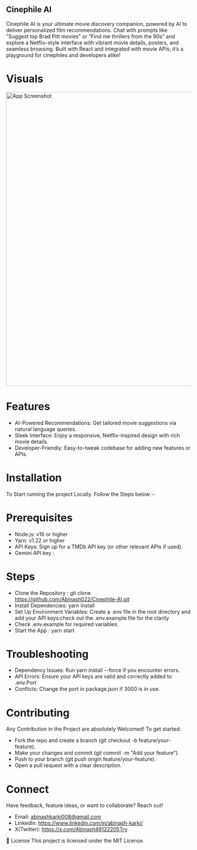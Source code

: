 ## Cinephile AI

Cinephile AI is your ultimate movie discovery companion, powered by AI to deliver personalized film recommendations. Chat with prompts like “Suggest top Brad Pitt movies” or “Find me thrillers from the 90s” and explore a Netflix-style interface with vibrant movie details, posters, and seamless browsing. Built with React and integrated with movie APIs, it’s a playground for cinephiles and developers alike!

# Visuals

<img src="https://github.com/user-attachments/assets/cfb6241b-4d76-4cb1-a8e9-c4a9c6e21477" alt="App Screenshot" width="800">

# Features

- AI-Powered Recommendations: Get tailored movie suggestions via natural language queries.
- Sleek Interface: Enjoy a responsive, Netflix-inspired design with rich movie details.
- Developer-Friendly: Easy-to-tweak codebase for adding new features or APIs.

# Installation

To Start running the project Locally. Follow the Steps below :-

# Prerequisites

- Node.js: v16 or higher
- Yarn: v1.22 or higher
- API Keys: Sign up for a TMDb API key (or other relevant APIs if used).
- Gemini API key :

# Steps

- Clone the Repository : git clone https://github.com/Abinash022/Cinephile-AI.git
- Install Dependencies: yarn install
- Set Up Environment Variables: Create a .env file in the root directory and add your API keys:check out the .env.example file for the clarity
- Check .env.example for required variables.
- Start the App : yarn start

# Troubleshooting

- Dependency Issues: Run yarn install --force if you encounter errors.
- API Errors: Ensure your API keys are valid and correctly added to .env.Port
- Conflicts: Change the port in package.json if 3000 is in use.

# Contributing

Any Contribution in the Project are absolutely Welcomed! To get started:

- Fork the repo and create a branch (git checkout -b feature/your-feature).
- Make your changes and commit (git commit -m "Add your feature").
- Push to your branch (git push origin feature/your-feature).
- Open a pull request with a clear description.

# Connect

Have feedback, feature ideas, or want to collaborate? Reach out!

- Email: abinashkarki008@gmail.com
- LinkedIn: https://www.linkedin.com/in/abinash-karki/
- X(Twitter): https://x.com/Abinash49122205Try

📄 License
This project is licensed under the MIT License.
